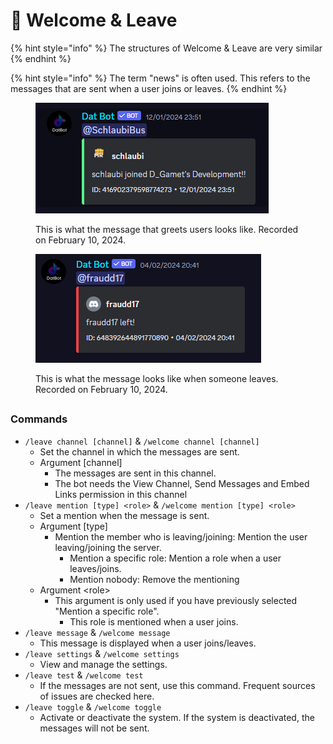 # 👋 Welcome & Leave

{% hint style="info" %}
The structures of Welcome & Leave are very similar
{% endhint %}

{% hint style="info" %}
The term "news" is often used. This refers to the messages that are sent when a user joins or leaves.
{% endhint %}



<div align="left">

<figure><img src="../../.gitbook/assets/Screenshot 2024-02-10 010848.png" alt=""><figcaption><p>This is what the message that greets users looks like. Recorded on February 10, 2024.</p></figcaption></figure>

 

<figure><img src="../../.gitbook/assets/Screenshot 2024-02-10 011129.png" alt=""><figcaption><p>This is what the message looks like when someone leaves. Recorded on February 10, 2024.</p></figcaption></figure>

</div>

##

### Commands

* `/leave channel [channel]` & `/welcome channel [channel]`
  * Set the channel in which the messages are sent.
  * Argument \[channel]
    * The messages are sent in this channel.
    * The bot needs the View Channel, Send Messages and Embed Links permission in this channel
* `/leave mention [type] <role>` & `/welcome mention [type] <role>`
  * Set a mention when the message is sent.
  * Argument \[type]
    * Mention the member who is leaving/joining: Mention the user leaving/joining the server.
      * Mention a specific role: Mention a role when a user leaves/joins.
      * Mention nobody: Remove the mentioning
  * Argument \<role>
    * This argument is only used if you have previously selected "Mention a specific role".&#x20;
      * This role is mentioned when a user joins.
* `/leave message` & `/welcome message`
  * This message is displayed when a user joins/leaves.
* `/leave settings` & `/welcome settings`
  * View and manage the settings.&#x20;
* `/leave test` & `/welcome test`
  * If the messages are not sent, use this command. Frequent sources of issues are checked here.
* `/leave toggle` & `/welcome toggle`
  * Activate or deactivate the system. If the system is deactivated, the messages will not be sent.

